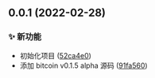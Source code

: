 ## 0.0.1 (2022-02-28)

### ✨ 新功能

- 初始化项目 ([52ca4e0](https://github.com/idootop/ts-bitcoin/commit/52ca4e0))
- 添加 bitcoin v0.1.5 alpha 源码 ([91fa560](https://github.com/idootop/ts-bitcoin/commit/91fa560))
